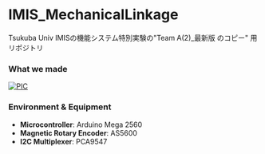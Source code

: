 # IMIS_MechanicalLinkage
Tsukuba Univ IMISの機能システム特別実験の"Team A(2)_最新版 のコピー" 用リポジトリ

### What we made
[![PIC](http://img.youtube.com/vi/xSKcBrUKJ7k/default.jpg)](https://youtube.com/shorts/xSKcBrUKJ7k)

### Environment & Equipment

- **Microcontroller**: Arduino Mega 2560
- **Magnetic Rotary Encoder**: AS5600
- **I2C Multiplexer**: PCA9547




